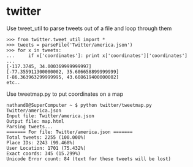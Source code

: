 # twitter

Use tweet_util to parse tweets out of a file and loop through them
```
>>> from twitter.tweet_util import *
>>> tweets = parseFile('Twitter/america.json')
>>> for x in tweets:
...     if x['coordinates']: print x['coordinates']['coordinates']
... 
[-117.3745, 34.000369999999997]
[-77.355911300000002, 35.606658899999999]
[-86.363963299999995, 43.608619400000002]
etc..
```

Use tweetmap.py to put coordinates on a map
```
nathand8@SuperComputer ~ $ python twitter/tweetmap.py Twitter/america.json 
Input file: Twitter/america.json
Output file: map.html
Parsing tweets...
======= For file: Twitter/america.json =======
Total tweets: 2255 (100.000%)
Place IDs: 2243 (99.468%)
User Location: 1701 (75.432%)
Exact coords: 345 (15.299%)
Unicode Error count: 84 (text for these tweets will be lost)
```

